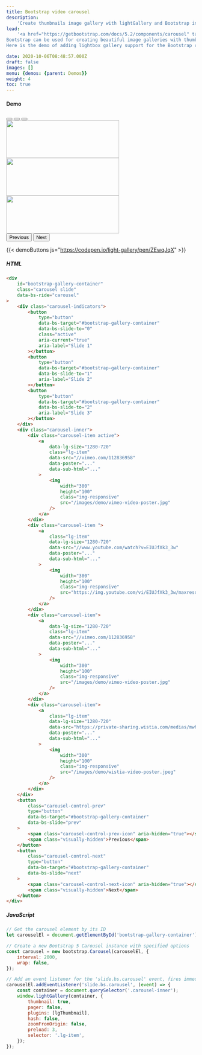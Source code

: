 ```yaml
---
title: Bootstrap video carousel
description:
    'Create thumbnails image gallery with lightGallery and Bootstrap inline gallery'
lead:
    '<a href="https://getbootstrap.com/docs/5.2/components/carousel" target="_blank">Bootstrap 5</a>, the world’s most popular framework for building responsive, mobile-first sites, with jsDelivr and a template starter page...
Bootstrap can be used for creating beautiful image galleries with thumbnails.
Here is the demo of adding lightbox gallery support for the Bootstrap carousel.'

date: 2020-10-06T08:48:57.000Z
draft: false
images: []
menu: {demos: {parent: Demos}}
weight: 4
toc: true
---
```


#### Demo

<div id="bootstrap-gallery-container" class="carousel slide"  data-bs-ride="carousel">
  <div class="carousel-indicators">
    <button type="button" data-bs-target="#bootstrap-gallery-container" data-bs-slide-to="0" class="active" aria-current="true" aria-label="Slide 1"></button>
    <button type="button" data-bs-target="#bootstrap-gallery-container" data-bs-slide-to="1" aria-label="Slide 2"></button>
    <button type="button" data-bs-target="#bootstrap-gallery-container" data-bs-slide-to="2" aria-label="Slide 3"></button>
  </div>
  <div class="carousel-inner">
      <div class="carousel-item active">
         <a
        data-lg-size="1280-720"
        class="lg-item"
        data-src="//vimeo.com/112836958"
        data-poster="/images/demo/vimeo-video-poster.jpg"
        data-sub-html="<h4>Nature</h4><p>Video by <a target='_blank' href='https://vimeo.com/charliekaye'>Charlie Kaye</a></p>"
    >
       <img
            width="300"
            height="100"
            class="img-responsive"
            src="/images/demo/vimeo-video-poster.jpg"
        />
    </a>
    </div>
    <div class="carousel-item ">
        <a
        class="lg-item"
       data-lg-size="1280-720"
        data-src="//www.youtube.com/watch?v=EIUJfXk3_3w"
        data-poster="https://img.youtube.com/vi/EIUJfXk3_3w/maxresdefault.jpg"
        data-sub-html="<h4>Puffin Hunts Fish To Feed Puffling | Blue Planet II | BBC Earth</h4><p>On the heels of Planet Earth II's record-breaking Emmy nominations, BBC America presents stunning visual soundscapes from the series' amazing habitats.</p>"
    >
        <img
            width="300"
            height="100"
            class="img-responsive"
            src="https://img.youtube.com/vi/EIUJfXk3_3w/maxresdefault.jpg"
        />
    </a>
    </div>
    <div class="carousel-item">
        <a
          class="lg-item"
        data-lg-size="1280-720"
        data-src="https://private-sharing.wistia.com/medias/mwhrulrucj"
        data-poster="/images/demo/wistia-video-poster.jpeg"
        data-sub-html="<h4>Thank You!</h4><p> Sample Wistia video </p>"
    >
        <img
            width="300"
            height="100"
            class="img-responsive"
            src="/images/demo/wistia-video-poster.jpeg"
        />
     </a>
    </div>
  </div>
  <button class="carousel-control-prev" type="button" data-bs-target="#bootstrap-gallery-container" data-bs-slide="prev">
    <span class="carousel-control-prev-icon" aria-hidden="true"></span>
    <span class="visually-hidden">Previous</span>
  </button>
  <button class="carousel-control-next" type="button" data-bs-target="#bootstrap-gallery-container" data-bs-slide="next">
    <span class="carousel-control-next-icon" aria-hidden="true"></span>
    <span class="visually-hidden">Next</span>
  </button>
</div>

{{< demoButtons js="https://codepen.io/light-gallery/pen/ZEwqJqX" >}}

##### HTML

```html
<div
    id="bootstrap-gallery-container"
    class="carousel slide"
    data-bs-ride="carousel"
>
    <div class="carousel-indicators">
        <button
            type="button"
            data-bs-target="#bootstrap-gallery-container"
            data-bs-slide-to="0"
            class="active"
            aria-current="true"
            aria-label="Slide 1"
        ></button>
        <button
            type="button"
            data-bs-target="#bootstrap-gallery-container"
            data-bs-slide-to="1"
            aria-label="Slide 2"
        ></button>
        <button
            type="button"
            data-bs-target="#bootstrap-gallery-container"
            data-bs-slide-to="2"
            aria-label="Slide 3"
        ></button>
    </div>
    <div class="carousel-inner">
        <div class="carousel-item active">
            <a
                data-lg-size="1280-720"
                class="lg-item"
                data-src="//vimeo.com/112836958"
                data-poster="..."
                data-sub-html="..."
            >
                <img
                    width="300"
                    height="100"
                    class="img-responsive"
                    src="/images/demo/vimeo-video-poster.jpg"
                />
            </a>
        </div>
        <div class="carousel-item ">
            <a
                class="lg-item"
                data-lg-size="1280-720"
                data-src="//www.youtube.com/watch?v=EIUJfXk3_3w"
                data-poster="..."
                data-sub-html="..."
            >
                <img
                    width="300"
                    height="100"
                    class="img-responsive"
                    src="https://img.youtube.com/vi/EIUJfXk3_3w/maxresdefault.jpg"
                />
            </a>
        </div>
        <div class="carousel-item">
            <a
                data-lg-size="1280-720"
                class="lg-item"
                data-src="//vimeo.com/112836958"
                data-poster="..."
                data-sub-html="..."
            >
                <img
                    width="300"
                    height="100"
                    class="img-responsive"
                    src="/images/demo/vimeo-video-poster.jpg"
                />
            </a>
        </div>
        <div class="carousel-item">
            <a
                class="lg-item"
                data-lg-size="1280-720"
                data-src="https://private-sharing.wistia.com/medias/mwhrulrucj"
                data-poster="..."
                data-sub-html="..."
            >
                <img
                    width="300"
                    height="100"
                    class="img-responsive"
                    src="/images/demo/wistia-video-poster.jpeg"
                />
            </a>
        </div>
    </div>
    <button
        class="carousel-control-prev"
        type="button"
        data-bs-target="#bootstrap-gallery-container"
        data-bs-slide="prev"
    >
        <span class="carousel-control-prev-icon" aria-hidden="true"></span>
        <span class="visually-hidden">Previous</span>
    </button>
    <button
        class="carousel-control-next"
        type="button"
        data-bs-target="#bootstrap-gallery-container"
        data-bs-slide="next"
    >
        <span class="carousel-control-next-icon" aria-hidden="true"></span>
        <span class="visually-hidden">Next</span>
    </button>
</div>
```

##### JavaScript

```js
// Get the carousel element by its ID
let carouselEl = document.getElementById('bootstrap-gallery-container');

// Create a new Bootstrap 5 Carousel instance with specified options
const carousel = new bootstrap.Carousel(carouselEl, {
    interval: 2000,
    wrap: false,
});

// Add an event listener for the 'slide.bs.carousel' event, fires immediately when the slide instance method is invoked.
carouselEl.addEventListener('slide.bs.carousel', (event) => {
    const container = document.querySelector('.carousel-inner');
    window.lightGallery(container, {
        thumbnail: true,
        pager: false,
        plugins: [lgThumbnail],
        hash: false,
        zoomFromOrigin: false,
        preload: 3,
        selector: '.lg-item',
    });
});
```
